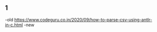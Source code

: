 ## 1
-old
https://www.codeguru.co.in/2020/09/how-to-parse-csv-using-antlr-in-c.html
-new

<!--stackedit_data:
eyJoaXN0b3J5IjpbLTI2MjYzMjk2NF19
-->